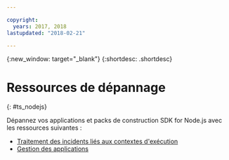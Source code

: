 ```yaml
---

copyright:
  years: 2017, 2018
lastupdated: "2018-02-21"

---
```


{:new_window: target="_blank"}
{:shortdesc: .shortdesc}

# Ressources de dépannage
{: #ts_nodejs}

Dépannez vos applications et packs de construction SDK for Node.js avec les ressources suivantes :

* [Traitement des incidents liés aux contextes d'exécution](/docs/runtimes-common/ts_runtimes.html#runtimes)
* [Gestion des applications](/docs/runtimes-common/app_mng.html)
